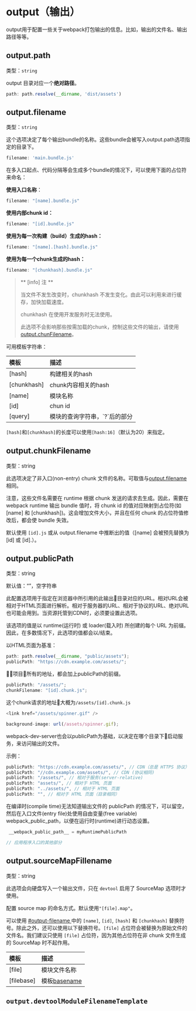 # output（输出）

output用于配置一些关于webpack打包输出的信息。比如，输出的文件名、输出路径等等。

## output.path

类型：`string`

output 目录对应一个**绝对路径**。

```js
path: path.resolve(__dirname, 'dist/assets')
```

## output.filename

类型：`string`

这个选项决定了每个输出bundle的名称。这些bundle会被写入output.path选项指定的目录下。

```js
filename: 'main.bundle.js'
```

在多入口起点、代码分隔等会生成多个bundle的情况下，可以使用下面的占位符来命名：

**使用入口名称**：

```js
filename: "[name].bundle.js"
```

**使用内部chunk id：**

```js
filename: "[id].bundle.js"
```

**使用为每一次构建（build）生成的hash：**

```js
filename: "[name].[hash].bundle.js"
```

**使用为每一个chunk生成的hash：**

```js
filename: "[chunkhash].bundle.js"
```

> ** \[info\] 注 **
>
> 当文件不发生改变时，chunkhash 不发生变化。由此可以利用来进行缓存，加快加载速度。
>
> chunkhash 在使用开发服务时无法使用。
>
> 此选项不会影响那些按需加载的chunk，控制这些文件的输出，请使用[output.chunFilename](#outputchunkfilename)。

可用模板字符串：

| 模板 | 描述 |
| :--- | :--- |
| \[hash\] | 构建相关的hash |
| \[chunkhash\] | chunk内容相关的hash |
| \[name\] | 模块名称 |
| \[id\] | chun id |
| \[query\] | 模块的查询字符串，\`?\`后的部分 |

`[hash]`和`[chunkhash]`的长度可以使用`[hash:16]`（默认为20）来指定。

## output.chunkFilename

类型：string

此选项决定了非入口\(non-entry\) chunk 文件的名称。可取值与[output.filename](#outputfilename) 相同。

注意，这些文件名需要在 runtime 根据 chunk 发送的请求去生成。因此，需要在 webpack runtime 输出 bundle 值时，将 chunk id 的值对应映射到占位符\(如 \[name\] 和 \[chunkhash\]\)。这会增加文件大小，并且在任何 chunk 的占位符值修改后，都会使 bundle 失效。

默认使用 `[id].js` 或从 output.filename 中推断出的值（\[name\] 会被预先替换为 \[id\] 或 \[id\].）。

## output.publicPath

类型：string

默认值：“”，空字符串

此配置选项用于指定在浏览器中所引用的此输出目录对应的URL。相对URL会被相对于HTML页面进行解析。相对于服务器的URL、相对于协议的URL、绝对URL也可能会用到。当资源托管到CDN时，必须要设置此选项。

该选项的值是以 runtime\(运行时\) 或 loader\(载入时\) 所创建的每个 URL 为前缀。因此，在多数情况下，此选项的值都会以/结束。

以HTML页面为基准：

```js
path: path.resolve(__dirname, "public/assets");
publicPath: "https://cdn.example.com/assets/";
```

项目所有的地址，都会加上publicPath的前缀。

```js
publicPath: "/assets/";
chunkFilename: "[id].chunk.js";
```

这个chunk请求的地址大概为`/assets/[id].chunk.js`

```js
<link href="/assets/spinner.gif" />
```

```js
background-image: url(/assets/spinner.gif);
```

webpack-dev-server也会以publicPath为基础，以决定在哪个目录下启动服务，来访问输出的文件。

示例：

```js
publicPath: "https://cdn.example.com/assets/", // CDN（总是 HTTPS 协议）
publicPath: "//cdn.example.com/assets/", // CDN (协议相同)
publicPath: "/assets/", // 相对于服务(server-relative)
publicPath: "assets/", // 相对于 HTML 页面
publicPath: "../assets/", // 相对于 HTML 页面
publicPath: "", // 相对于 HTML 页面（目录相同）
```

在编译时\(compile time\)无法知道输出文件的 publicPath 的情况下，可以留空，然后在入口文件\(entry file\)处使用自由变量\(free variable\) webpack\_public\_path，以便在运行时\(runtime\)进行动态设置。

```js
 __webpack_public_path__ = myRuntimePublicPath

// 应用程序入口的其他部分
```

## output.sourceMapFillename

类型：string

此选项会向硬盘写入一个输出文件，只在 `devtool` 启用了 SourceMap 选项时才使用。

配置 source map 的命名方式。默认使用`"[file].map"`。

可以使用 [\#output-filename ](#outputfilename)中的 `[name]`, `[id]`, `[hash]` 和 `[chunkhash]` 替换符号。除此之外，还可以使用以下替换符号。`[file]` 占位符会被替换为原始文件的文件名。我们建议只使用 `[file]` 占位符，因为其他占位符在非 chunk 文件生成的 SourceMap 时不起作用。

| 模板 | 描述 |
| :--- | :--- |
| \[file\] | 模块文件名称 |
| \[filebase\] | 模板[basename](https://nodejs.org/api/path.html#path_path_basename_path_ext) |



## `output.devtoolModuleFilenameTemplate`



